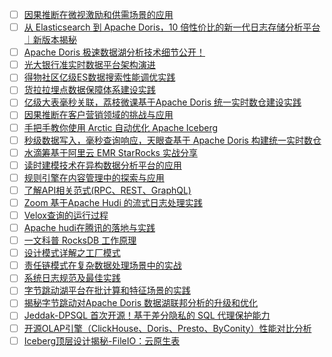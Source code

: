 - [ ] [因果推断在微视激励和供需场景的应用](https://mp.weixin.qq.com/s/9DvL68t3i60USaxarOl_9w)
- [ ] [从 Elasticsearch 到 Apache Doris，10 倍性价比的新一代日志存储分析平台｜新版本揭秘](https://mp.weixin.qq.com/s/WJXKyudW8CJPqlUiAro_KQ)
- [ ] [Apache Doris 极速数据湖分析技术细节公开！](https://mp.weixin.qq.com/s/JmhdMEwGUDsLld3Cp6Czfw)
- [ ] [光大银行准实时数据平台架构演进](https://mp.weixin.qq.com/s/D_-7bsmZmQsMmNGr5nSPSw)
- [ ] [得物社区亿级ES数据搜索性能调优实践](https://mp.weixin.qq.com/s/K8yaJzjwF8h-5hFUXwcFow)
- [ ] [货拉拉埋点数据保障体系建设实践](https://mp.weixin.qq.com/s/Hxfsjm5-j3DoN4jtN6KQrg)
- [ ] [亿级大表毫秒关联，荔枝微课基于Apache Doris 统一实时数仓建设实践](https://mp.weixin.qq.com/s/RYWfjqgK8t72GHlvl1KfcA)
- [ ] [因果推断在客户营销领域的挑战与应用](https://mp.weixin.qq.com/s/kEA6F8FT9staBev8jR9vuA)
- [ ] [手把手教你使用 Arctic 自动优化 Apache Iceberg](https://mp.weixin.qq.com/s/g-3ZXmqA9OUoXoRhusKXLQ)
- [ ] [秒级数据写入，毫秒查询响应，天眼查基于 Apache Doris 构建统一实时数仓](https://mp.weixin.qq.com/s/IbGNrz8mTX68D9qkxdtKXQ)
- [ ] [水滴筹基于阿里云 EMR StarRocks 实战分享](https://mp.weixin.qq.com/s/b0pfZwfJEls7FEcPmfvqrQ)
- [ ] [读时建模技术在异构数据分析平台的应用](https://mp.weixin.qq.com/s/rEwnxw1eMPan5DVR9H60iA)
- [ ] [规则引擎在内容管理中的探索与应用](https://mp.weixin.qq.com/s/dty9G51WDF9Lfelw7blDKg)
- [ ] [了解API相关范式(RPC、REST、GraphQL)](https://developer.aliyun.com/article/1212274?utm_content=g_1000372292&share_token=44e590f2-eb45-4f84-8964-6e75ec129ee6)
- [ ] [Zoom 基于Apache Hudi 的流式日志处理实践](https://mp.weixin.qq.com/s/aGQ3dhZKy_cS9fdt6yFhIQ)
- [ ] [Velox查询的运行过程](https://mp.weixin.qq.com/s/80rjsDugrpOYWnLqOAH67Q)
- [ ] [Apache hudi在腾讯的落地与实践](https://mp.weixin.qq.com/s/FMqkU7nVzvMwQ9Qqy7POBQ)
- [ ] [一文科普 RocksDB 工作原理](https://mp.weixin.qq.com/s/aTmQt-UkTPHqehTd6sb3DA)
- [ ] [设计模式详解之工厂模式](https://mp.weixin.qq.com/s/8oOHql-R-U0WD8ocooPELA)
- [ ] [责任链模式在复杂数据处理场景中的实战](https://mp.weixin.qq.com/s/I4_FbUrlCRa26PVosraaGg)
- [ ] [系统日志规范及最佳实践](https://mp.weixin.qq.com/s/QOfkdC4iQO77dk8Sp5piIA)
- [ ] [字节跳动湖平台在批计算和特征场景的实践](https://mp.weixin.qq.com/s/We9PsjQkLCeirTKQ8KWdWw)
- [ ] [揭秘字节跳动对Apache Doris 数据湖联邦分析的升级和优化](https://mp.weixin.qq.com/s/FnH-J_OBHPFjpG3ufo1e8g)
- [ ] [Jeddak-DPSQL 首次开源！基于差分隐私的 SQL 代理保护能力](https://mp.weixin.qq.com/s/RtQHsNnSm5B4tUtcQrlUfw)
- [ ] [开源OLAP引擎（ClickHouse、Doris、Presto、ByConity）性能对比分析](https://mp.weixin.qq.com/s/aDhh3mUAN4BDilF5PacvdA)
- [ ] [Iceberg顶层设计揭秘-FileIO：云原生表](https://mp.weixin.qq.com/s/LT4vpp1ZsL7ewkuhyHC6Ng)
